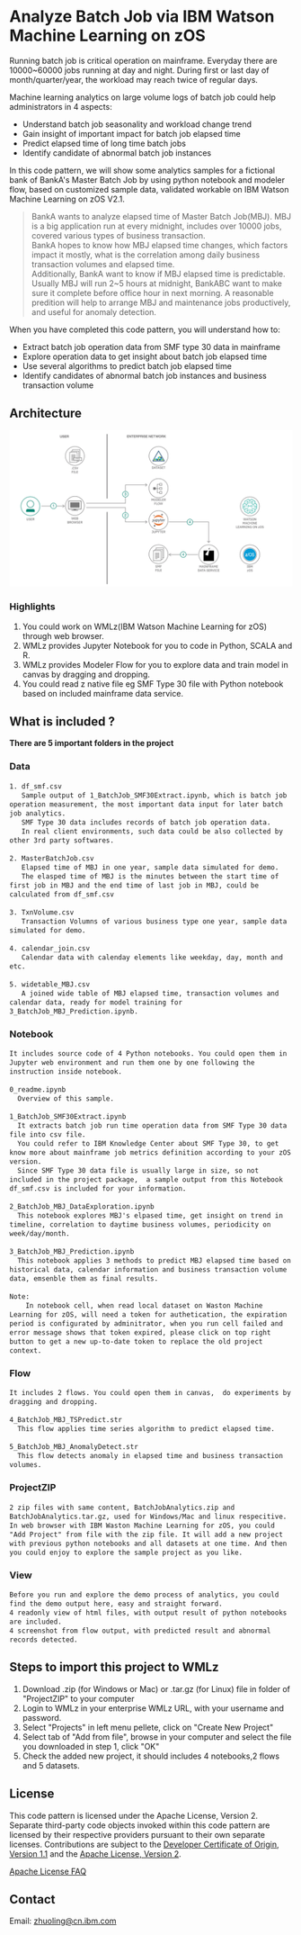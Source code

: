 

<!-- Put badges at the very top -->
<!-- Change the repo -->
<!-- [![Build Status](https://github.com/IBM/analyze-batch-job-z.svg?branch=master)](https://github.com/IBM/analyze-batch-job-z)

<!-- Add a new Title and fill in the blanks -->

# Analyze Batch Job via IBM Watson Machine Learning on zOS

Running batch job is critical operation on mainframe. Everyday there are 10000~60000 jobs running at day and night. During first or last day of month/quarter/year, the workload may reach twice of regular days.

Machine learning analytics on large volume logs of batch job could help administrators in 4 aspects:

* Understand batch job seasonality and workload change trend
* Gain insight of important impact for batch job elapsed time
* Predict elapsed time of long time batch jobs
* Identify candidate of abnormal batch job instances

In this code pattern, we will show some analytics samples for a fictional bank of BankA's Master Batch Job by using python notebook and modeler flow, based on customized sample data, validated workable on IBM Watson Machine Learning on zOS V2.1.
   
   > BankA wants to analyze elapsed time of Master Batch Job(MBJ). MBJ is a big application run at every midnight, includes over 10000 jobs, covered various types of business transaction. <br>
   BankA hopes to know how MBJ elapsed time changes, which factors impact it mostly, what is the correlation among daily business transaction volumes and elapsed time. <br>
   Additionally, BankA want to know if MBJ elapsed time is predictable. Usually MBJ will run 2~5 hours at midnight, BankABC want to make sure it complete before office hour in next morning. A reasonable predition will help to arrange MBJ and maintenance jobs productively, and useful for anomaly detection. <br>

When you have completed this code pattern, you will understand how to:

* Extract batch job operation data from SMF type 30 data in mainframe
* Explore operation data to get insight about batch job elapsed time 
* Use several algorithms to predict batch job elapsed time 
* Identify candidates of abnormal batch job instances and business transaction volume


   
## Architecture

<!--add an image in this path-->
![architecture](Image/architecture.png)


### Highlights
1. You could work on WMLz(IBM Watson Machine Learning for zOS) through web browser.
2. WMLz provides Jupyter Notebook for you to code in Python, SCALA and R.
3. WMLz provides Modeler Flow for you to explore data and train model in canvas by dragging and dropping.
4. You could read z native file eg SMF Type 30 file with Python notebook based on included mainframe data service.


## What is included ?
   **There are 5 important folders in the project**
   
   ### Data
    1. df_smf.csv
       Sample output of 1_BatchJob_SMF30Extract.ipynb, which is batch job operation measurement, the most important data input for later batch job analytics.
       SMF Type 30 data includes records of batch job operation data. 
       In real client environments, such data could be also collected by other 3rd party softwares.

    2. MasterBatchJob.csv
       Elapsed time of MBJ in one year, sample data simulated for demo.
       The elasped time of MBJ is the minutes between the start time of first job in MBJ and the end time of last job in MBJ, could be calculated from df_smf.csv

    3. TxnVolume.csv
       Transaction Volumns of various business type one year, sample data simulated for demo.   

    4. calendar_join.csv
       Calendar data with calenday elements like weekday, day, month and etc.

    5. widetable_MBJ.csv
       A joined wide table of MBJ elapsed time, transaction volumes and calendar data, ready for model training for 3_BatchJob_MBJ_Prediction.ipynb.
    

   
   ### Notebook 
    It includes source code of 4 Python notebooks. You could open them in Jupyter web environment and run them one by one following the instruction inside notebook.
   
    0_readme.ipynb
      Overview of this sample.

    1_BatchJob_SMF30Extract.ipynb
      It extracts batch job run time operation data from SMF Type 30 data file into csv file. 
      You could refer to IBM Knowledge Center about SMF Type 30, to get know more about mainframe job metrics definition according to your zOS version.
      Since SMF Type 30 data file is usually large in size, so not included in the project package,  a sample output from this Notebook df_smf.csv is included for your information.

    2_BatchJob_MBJ_DataExploration.ipynb
      This notebook explores MBJ's elpased time, get insight on trend in timeline, correlation to daytime business volumes, periodicity on week/day/month.

    3_BatchJob_MBJ_Prediction.ipynb
      This notebook applies 3 methods to predict MBJ elapsed time based on historical data, calendar information and business transaction volume data, emsenble them as final results.

    Note:
        In notebook cell, when read local dataset on Waston Machine Learning for zOS, will need a token for authetication, the expiration period is configurated by adminitrator, when you run cell failed and error message shows that token expired, please click on top right button to get a new up-to-date token to replace the old project context.
  
  ### Flow
    It includes 2 flows. You could open them in canvas,  do experiments by dragging and dropping. 
    
    4_BatchJob_MBJ_TSPredict.str
      This flow applies time series algorithm to predict elapsed time.
      
    5_BatchJob_MBJ_AnomalyDetect.str
      This flow detects anomaly in elapsed time and business transaction volumes.
      

  ### ProjectZIP
    2 zip files with same content, BatchJobAnalytics.zip and BatchJobAnalytics.tar.gz, used for Windows/Mac and linux respecitive.
    In web browser with IBM Waston Machine Learning for zOS, you could "Add Project" from file with the zip file. It will add a new project with previous python notebooks and all datasets at one time. And then you could enjoy to explore the sample project as you like.
  
  ### View
    Before you run and explore the demo process of analytics, you could find the demo output here, easy and straight forward.  
    4 readonly view of html files, with output result of python notebooks are included.
    4 screenshot from flow output, with predicted result and abnormal records detected.


## Steps to import this project to WMLz

1. Download .zip (for Windows or Mac) or .tar.gz (for Linux) file in folder of "ProjectZIP" to your computer
2. Login to WMLz in your enterprise WMLz URL, with your username and password.
3. Select "Projects" in left menu pellete, click on "Create New Project"
4. Select tab of "Add from file", browse in your computer and select the file you downloaded in step 1, click "OK"
5. Check the added new project, it should includes 4 notebooks,2 flows and 5 datasets.


<!-- keep this -->
## License

This code pattern is licensed under the Apache License, Version 2. Separate third-party code objects invoked within this code pattern are licensed by their respective providers pursuant to their own separate licenses. Contributions are subject to the [Developer Certificate of Origin, Version 1.1](https://developercertificate.org/) and the [Apache License, Version 2](https://www.apache.org/licenses/LICENSE-2.0.txt).

[Apache License FAQ](https://www.apache.org/foundation/license-faq.html#WhatDoesItMEAN)

## Contact 
 Email: zhuoling@cn.ibm.com